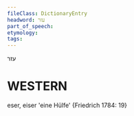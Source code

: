 ```yaml
---
fileClass: DictionaryEntry
headword: עזר
part_of_speech: 
etymology: 
tags: 
---
```

עזר

WESTERN
========

eser, eiser 'eine Hülfe' {Friedrich 1784: 19}
